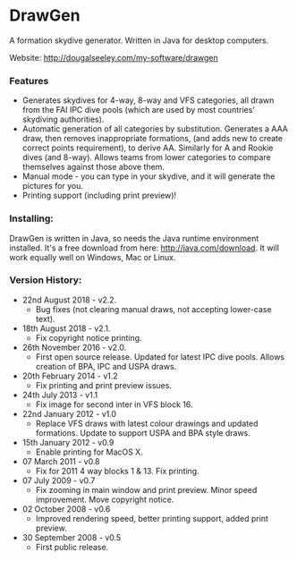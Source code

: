 # DrawGen
A formation skydive generator.  Written in Java for desktop computers.

Website: http://dougalseeley.com/my-software/drawgen

### Features
+ Generates skydives for 4-way, 8-way and VFS categories, all drawn from the FAI IPC dive pools (which are used by most countries' skydiving authorities).
+ Automatic generation of all categories by substitution. Generates a AAA draw, then removes inappropriate formations, (and adds new to create correct points requirement), to derive AA.  Similarly for A and Rookie dives (and 8-way). Allows teams from lower categories to compare themselves against those above them.
+ Manual mode - you can type in your skydive, and it will generate the pictures for you.
+ Printing support (including print preview)!

### Installing:
DrawGen is written in Java, so needs the Java runtime environment installed. It's a free download from here: http://java.com/download. It will work equally well on Windows, Mac or Linux.

### Version History:
+ 22nd August 2018 - v2.2. 
  + Bug fixes (not clearing manual draws, not accepting lower-case text).
+ 18th August 2018 - v2.1. 
  + Fix copyright notice printing.
+ 26th November 2016 - v2.0. 
  + First open source release.  Updated for latest IPC dive pools.  Allows creation of BPA, IPC and USPA draws.
+ 20th February 2014 - v1.2
  + Fix printing and print preview issues.
+ 24th July 2013 - v1.1
  + Fix image for second inter in VFS block 16.
+ 22nd January 2012 - v1.0
  + Replace VFS draws with latest colour drawings and updated formations. Update to support USPA and BPA style draws.
+ 15th January 2012 - v0.9
  + Enable printing for MacOS X.
+ 07 March 2011 - v0.8
  + Fix for 2011 4 way blocks 1 & 13. Fix printing.
+ 07 July 2009 - v0.7
  + Fix zooming in main window and print preview. Minor speed improvement. Move copyright notice.
+ 02 October 2008 - v0.6
  + Improved rendering speed, better printing support, added print preview.
+ 30 September 2008 - v0.5
  + First public release.
